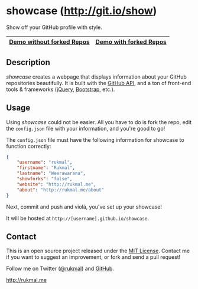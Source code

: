 # showcase (http://git.io/show)

Show off your GitHub profile with style.

| [Demo without forked Repos](http://rukmal.github.io/showcase) | [Demo with forked Repos](http://rukmal.github.io/showcase/demo_with_forks) |
| ------------------------------------------- | ------------------------------------------------------------------------- |

## Description

*_showcase_* creates a webpage that displays information about your GitHub repositories beautifully. It is built with the [GitHub API](http://developer.github.com), and a ton of front-end tools & frameworks ([jQuery](http://jquery.com), [Bootstrap](http://getbootstrap.com), etc.).

## Usage

Using *_showcase_* could not be easier. All you have to do is fork the repo, edit the ```config.json``` file with your information, and you're good to go!

The ```config.json``` file must have the following information for showcase to function correctly:

```JSON
{
    "username": "rukmal",
    "firstname": "Rukmal",
    "lastname": "Weerawarana",
    "showforks": "false",
    "website": "http://rukmal.me",
    "about": "http://rukmal.me/about"
}
```

Next, commit and push and violá, you've set up your showcase!

It will be hosted at ```http://[username].github.io/showcase```.

## Contact

This is an open source project released under the [MIT License](LICENSE). Contact me if you want to suggest an improvement, or fork and send a pull request!

Follow me on Twitter ([@rukmal](http://twitter.com/rukmal_w)) and [GitHub](http://github.com/rukmal).

http://rukmal.me